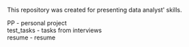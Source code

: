 This repository was created for presenting data analyst' skills.

PP - personal project  
test_tasks - tasks from interviews  
resume - resume
